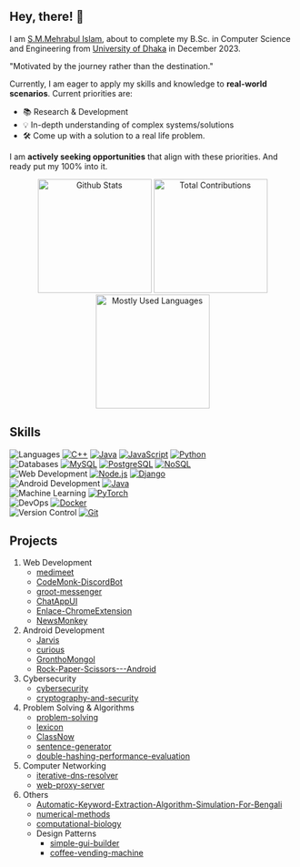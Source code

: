 ## Hey, there! 👋

I am [S.M.Mehrabul Islam](https://github.com/smmehrab), about to complete my B.Sc. in Computer Science and Engineering from [University of Dhaka](https://www.du.ac.bd/body/CSE) in December 2023.

"Motivated by the journey rather than the destination."

Currently, I am eager to apply my skills and knowledge to **real-world scenarios**. Current priorities are:

- 📚 Research & Development
- 💡 In-depth understanding of complex systems/solutions
- 🛠️ Come up with a solution to a real life problem.

I am **actively seeking opportunities** that align with these priorities. And ready put my 100% into it.

<p align="center">
<img height="200" width="auto" src="https://github-readme-stats.vercel.app/api?username=smmehrab&show_icons=false&count_private=true&theme=dark&hide_border=true&bg_color=00000000&hide_rank=true&hide=contribs" alt="Github Stats">
<img height="200" width="auto" src="https://github-readme-streak-stats.herokuapp.com?user=smmehrab&card_width=200&theme=dark&hide_border=true&background=00000000&hide_current_streak=true&hide_longest_streak=true" alt="Total Contributions" />
<img height="200" width="auto" src ="https://github-readme-stats.vercel.app/api/top-langs/?username=smmehrab&layout=compact&hide_border=true&theme=dark&bg_color=00000000" alt="Mostly Used Languages">
</p>

## Skills

![Languages](https://img.shields.io/badge/Languages-gray) [![C++](https://img.shields.io/badge/C%2B%2B-blue)](https://en.cppreference.com/) [![Java](https://img.shields.io/badge/Java-orange)](https://www.java.com/) [![JavaScript](https://img.shields.io/badge/JavaScript-yellow)](https://developer.mozilla.org/en-US/docs/Web/JavaScript) [![Python](https://img.shields.io/badge/Python-green)](https://www.python.org/) </br>
![Databases](https://img.shields.io/badge/Databases-gray) [![MySQL](https://img.shields.io/badge/MySQL-blueviolet)](https://www.mysql.com/) [![PostgreSQL](https://img.shields.io/badge/PostgresSQL-blueviolet)](https://www.postgresql.org/) [![NoSQL](https://img.shields.io/badge/NoSQL-green)](https://www.mongodb.com/) </br>
![Web Development](https://img.shields.io/badge/Web%20Development-gray) [![Node.js](https://img.shields.io/badge/Node.js-brightgreen)](https://nodejs.org/) [![Django](https://img.shields.io/badge/Django-blue)](https://www.djangoproject.com/) </br>
![Android Development](https://img.shields.io/badge/Android%20Development-gray) [![Java](https://img.shields.io/badge/Java-brightgreen)](https://developer.android.com/) </br>
![Machine Learning](https://img.shields.io/badge/Machine%20Learning-gray) [![PyTorch](https://img.shields.io/badge/PyTorch-red)](https://pytorch.org/) </br>
![DevOps](https://img.shields.io/badge/DevOps-gray) [![Docker](https://img.shields.io/badge/Docker-blue)](https://www.docker.com/) </br>
![Version Control](https://img.shields.io/badge/Version%20Control-gray) [![Git](https://img.shields.io/badge/Git-orange)](https://git-scm.com/) </br>

## Projects

1. Web Development
   * [medimeet](https://github.com/smmehrab/medimeet)
   * [CodeMonk-DiscordBot](https://github.com/smmehrab/CodeMonk-DiscordBot)
   * [groot-messenger](https://github.com/smmehrab/groot-messenger)
   * [ChatAppUI](https://github.com/smmehrab/ChatAppUI)
   * [Enlace-ChromeExtension](https://github.com/smmehrab/Enlace-ChromeExtension)
   * [NewsMonkey](https://github.com/smmehrab/NewsMonkey)
2. Android Development
   * [Jarvis](https://github.com/smmehrab/Jarvis)
   * [curious](https://github.com/smmehrab/curious)
   * [GronthoMongol](https://github.com/smmehrab/GronthoMongol)
   * [Rock-Paper-Scissors---Android](https://github.com/smmehrab/Rock-Paper-Scissors---Android)
3. Cybersecurity
   * [cybersecurity](https://github.com/smmehrab/cybersecurity)
   * [cryptography-and-security](https://github.com/smmehrab/cryptography-and-security)
4. Problem Solving & Algorithms
   * [problem-solving](https://github.com/smmehrab/problem-solving)
   * [lexicon](https://github.com/smmehrab/lexicon)
   * [ClassNow](https://github.com/smmehrab/ClassNow)
   * [sentence-generator](https://github.com/smmehrab/sentence-generator)
   * [double-hashing-performance-evaluation](https://github.com/smmehrab/double-hashing-performance-evaluation)
5. Computer Networking
   * [iterative-dns-resolver](https://github.com/smmehrab/iterative-dns-resolver)
   * [web-proxy-server](https://github.com/smmehrab/web-proxy-server)
6. Others
   * [Automatic-Keyword-Extraction-Algorithm-Simulation-For-Bengali](https://github.com/smmehrab/Automatic-Keyword-Extraction-Algorithm-Simulation-For-Bengali)
   * [numerical-methods](https://github.com/smmehrab/numerical-methods)
   * [computational-biology](https://github.com/smmehrab/computational-biology)
   * Design Patterns
     * [simple-gui-builder](https://github.com/smmehrab/simple-gui-builder)
     * [coffee-vending-machine](https://github.com/smmehrab/coffee-vending-machine)
